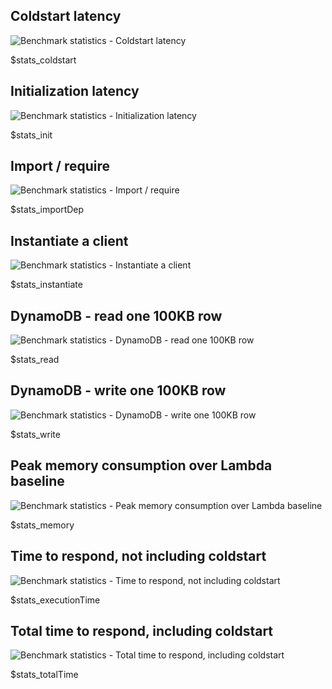 ## Coldstart latency

<!-- Description -->

<picture>
  <img alt="Benchmark statistics - Coldstart latency" src="https://performanceproduction-assetsbucket-1xqwku8953q8m.s3.us-west-2.amazonaws.com/coldstart.png">
  <source media="(prefers-color-scheme: dark)" alt="Benchmark statistics - Coldstart latency" srcset="https://performanceproduction-assetsbucket-1xqwku8953q8m.s3.us-west-2.amazonaws.com/coldstart-dark.png">
</picture>

$stats_coldstart



## Initialization latency

<!-- Description -->

<picture>
  <img alt="Benchmark statistics - Initialization latency" src="https://performanceproduction-assetsbucket-1xqwku8953q8m.s3.us-west-2.amazonaws.com/init.png">
  <source media="(prefers-color-scheme: dark)" alt="Benchmark statistics - Initialization latency" srcset="https://performanceproduction-assetsbucket-1xqwku8953q8m.s3.us-west-2.amazonaws.com/init-dark.png">
</picture>

$stats_init



## Import / require

<!-- Description -->

<picture>
  <img alt="Benchmark statistics - Import / require" src="https://performanceproduction-assetsbucket-1xqwku8953q8m.s3.us-west-2.amazonaws.com/import-dep.png">
  <source media="(prefers-color-scheme: dark)" alt="Benchmark statistics - Import / require" srcset="https://performanceproduction-assetsbucket-1xqwku8953q8m.s3.us-west-2.amazonaws.com/import-dep-dark.png">
</picture>

$stats_importDep



## Instantiate a client

<!-- Description -->

<picture>
  <img alt="Benchmark statistics - Instantiate a client" src="https://performanceproduction-assetsbucket-1xqwku8953q8m.s3.us-west-2.amazonaws.com/instantiate.png">
  <source media="(prefers-color-scheme: dark)" alt="Benchmark statistics - Instantiate a client" srcset="https://performanceproduction-assetsbucket-1xqwku8953q8m.s3.us-west-2.amazonaws.com/instantiate-dark.png">
</picture>

$stats_instantiate



## DynamoDB - read one 100KB row

<!-- Description -->

<picture>
  <img alt="Benchmark statistics - DynamoDB - read one 100KB row" src="https://performanceproduction-assetsbucket-1xqwku8953q8m.s3.us-west-2.amazonaws.com/read.png">
  <source media="(prefers-color-scheme: dark)" alt="Benchmark statistics - DynamoDB - read one 100KB row" srcset="https://performanceproduction-assetsbucket-1xqwku8953q8m.s3.us-west-2.amazonaws.com/read-dark.png">
</picture>

$stats_read



## DynamoDB - write one 100KB row

<!-- Description -->

<picture>
  <img alt="Benchmark statistics - DynamoDB - write one 100KB row" src="https://performanceproduction-assetsbucket-1xqwku8953q8m.s3.us-west-2.amazonaws.com/write.png">
  <source media="(prefers-color-scheme: dark)" alt="Benchmark statistics - DynamoDB - write one 100KB row" srcset="https://performanceproduction-assetsbucket-1xqwku8953q8m.s3.us-west-2.amazonaws.com/write-dark.png">
</picture>

$stats_write



## Peak memory consumption over Lambda baseline

<!-- Description -->

<picture>
  <img alt="Benchmark statistics - Peak memory consumption over Lambda baseline" src="https://performanceproduction-assetsbucket-1xqwku8953q8m.s3.us-west-2.amazonaws.com/memory.png">
  <source media="(prefers-color-scheme: dark)" alt="Benchmark statistics - Peak memory consumption over Lambda baseline" srcset="https://performanceproduction-assetsbucket-1xqwku8953q8m.s3.us-west-2.amazonaws.com/memory-dark.png">
</picture>

$stats_memory



## Time to respond, not including coldstart

<!-- Description -->

<picture>
  <img alt="Benchmark statistics - Time to respond, not including coldstart" src="https://performanceproduction-assetsbucket-1xqwku8953q8m.s3.us-west-2.amazonaws.com/execution-time.png">
  <source media="(prefers-color-scheme: dark)" alt="Benchmark statistics - Time to respond, not including coldstart" srcset="https://performanceproduction-assetsbucket-1xqwku8953q8m.s3.us-west-2.amazonaws.com/execution-time-dark.png">
</picture>

$stats_executionTime



## Total time to respond, including coldstart

<!-- Description -->

<picture>
  <img alt="Benchmark statistics - Total time to respond, including coldstart" src="https://performanceproduction-assetsbucket-1xqwku8953q8m.s3.us-west-2.amazonaws.com/total-time.png">
  <source media="(prefers-color-scheme: dark)" alt="Benchmark statistics - Total time to respond, including coldstart" srcset="https://performanceproduction-assetsbucket-1xqwku8953q8m.s3.us-west-2.amazonaws.com/total-time-dark.png">
</picture>

$stats_totalTime
